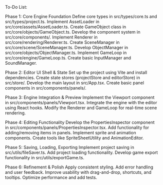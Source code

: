 To-Do List:

Phase 1: Core Engine Foundation
Define core types in src/types/core.ts and src/types/project.ts.
Implement AssetLoader in src/core/assets/AssetLoader.ts.
Create GameObject class in src/core/objects/GameObject.ts.
Develop the component system in src/core/components/.
Implement Renderer in src/core/rendering/Renderer.ts.
Create SceneManager in src/core/scene/SceneManager.ts.
Develop ObjectManager in src/core/objects/ObjectManager.ts.
Implement GameLoop in src/core/engine/GameLoop.ts.
Create basic InputManager and SoundManager.

Phase 2: Editor UI Shell & State
Set up the project using Vite and install dependencies.
Create state stores (projectStore and editorStore) in src/store/.
Develop the main layout in src/App.tsx.
Create basic panel components in src/components/panels/.

Phase 3: Engine Integration & Preview
Implement the Viewport component in src/components/panels/Viewport.tsx.
Integrate the engine with the editor using React hooks.
Modify the Renderer and GameLoop for real-time scene rendering.

Phase 4: Editing Functionality
Develop the PropertiesInspector component in src/components/panels/PropertiesInspector.tsx.
Add functionality for adding/removing items in panels.
Implement sprite and animation components.
Create tools like SpriteSheetUtility and AnimationEditor.

Phase 5: Saving, Loading, Exporting
Implement project saving in src/utils/fileSaver.ts.
Add project loading functionality.
Develop game export functionality in src/utils/exportGame.ts.

Phase 6: Refinement & Polish
Apply consistent styling.
Add error handling and user feedback.
Improve usability with drag-and-drop, shortcuts, and tooltips.
Optimize performance and add tests.
